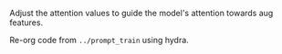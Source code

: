 Adjust the attention values to guide the model's attention towards aug features. 

Re-org code from `../prompt_train` using hydra.